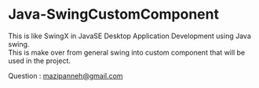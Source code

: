 # Java-SwingCustomComponent
This is like SwingX in JavaSE Desktop Application Development using Java swing. </br>
This is make over from general swing into custom component that will be used in the project.</br>

Question : mazipanneh@gmail.com
